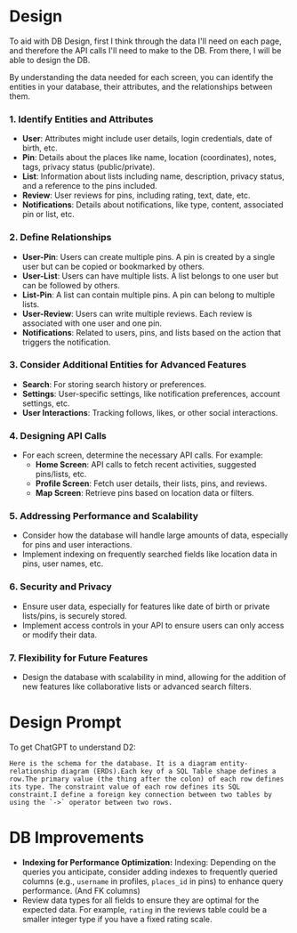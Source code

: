 # Design

To aid with DB Design, first I think through the data I'll need on each page, and therefore the API calls I'll need to make to the DB. From there, I will be able to design the DB.

By understanding the data needed for each screen, you can identify the entities in your database, their attributes, and the relationships between them.

### 1. Identify Entities and Attributes

- **User**: Attributes might include user details, login credentials, date of birth, etc.
- **Pin**: Details about the places like name, location (coordinates), notes, tags, privacy status (public/private).
- **List**: Information about lists including name, description, privacy status, and a reference to the pins included.
- **Review**: User reviews for pins, including rating, text, date, etc.
- **Notifications**: Details about notifications, like type, content, associated pin or list, etc.

### 2. Define Relationships

- **User-Pin**: Users can create multiple pins. A pin is created by a single user but can be copied or bookmarked by others.
- **User-List**: Users can have multiple lists. A list belongs to one user but can be followed by others.
- **List-Pin**: A list can contain multiple pins. A pin can belong to multiple lists.
- **User-Review**: Users can write multiple reviews. Each review is associated with one user and one pin.
- **Notifications**: Related to users, pins, and lists based on the action that triggers the notification.

### 3. Consider Additional Entities for Advanced Features

- **Search**: For storing search history or preferences.
- **Settings**: User-specific settings, like notification preferences, account settings, etc.
- **User Interactions**: Tracking follows, likes, or other social interactions.

### 4. Designing API Calls

- For each screen, determine the necessary API calls. For example:
  - **Home Screen**: API calls to fetch recent activities, suggested pins/lists, etc.
  - **Profile Screen**: Fetch user details, their lists, pins, and reviews.
  - **Map Screen**: Retrieve pins based on location data or filters.

### 5. Addressing Performance and Scalability

- Consider how the database will handle large amounts of data, especially for pins and user interactions.
- Implement indexing on frequently searched fields like location data in pins, user names, etc.

### 6. Security and Privacy

- Ensure user data, especially for features like date of birth or private lists/pins, is securely stored.
- Implement access controls in your API to ensure users can only access or modify their data.

### 7. Flexibility for Future Features

- Design the database with scalability in mind, allowing for the addition of new features like collaborative lists or advanced search filters.

###

# Design Prompt

To get ChatGPT to understand D2:

```text
Here is the schema for the database. It is a diagram entity-relationship diagram (ERDs).Each key of a SQL Table shape defines a row.The primary value (the thing after the colon) of each row defines its type. The constraint value of each row defines its SQL constraint.I define a foreign key connection between two tables by using the `->` operator between two rows.
```

# DB Improvements

- **Indexing for Performance Optimization:** Indexing: Depending on the queries you anticipate, consider adding indexes to frequently queried columns (e.g., `username` in profiles, `places_id` in pins) to enhance query performance. (And FK columns)
- Review data types for all fields to ensure they are optimal for the expected data. For example, `rating` in the reviews table could be a smaller integer type if you have a fixed rating scale.
